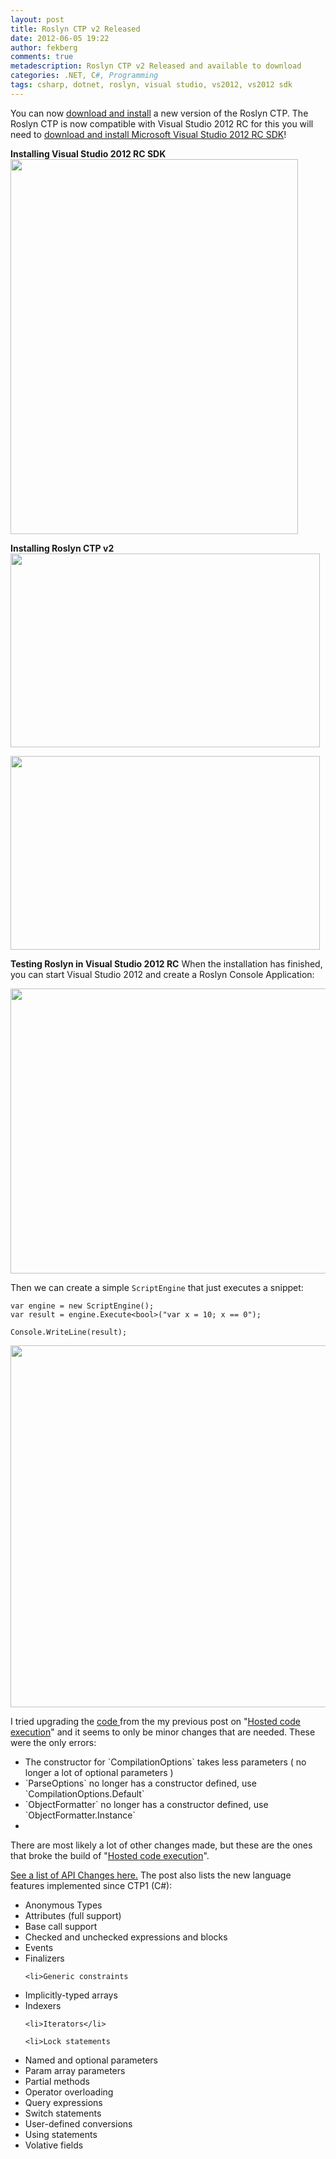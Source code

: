 ```yaml
---
layout: post
title: Roslyn CTP v2 Released
date: 2012-06-05 19:22
author: fekberg
comments: true
metadescription: Roslyn CTP v2 Released and available to download
categories: .NET, C#, Programming
tags: csharp, dotnet, roslyn, visual studio, vs2012, vs2012 sdk
---
```

You can now <a href="http://www.microsoft.com/en-us/download/details.aspx?id=27746">download and install</a> a new version of the Roslyn CTP. The Roslyn CTP is now compatible with Visual Studio 2012 RC for this you will need to <a href="http://www.microsoft.com/en-us/download/details.aspx?id=29930">download and install Microsoft Visual Studio 2012 RC SDK</a>!<!--excerpt-->

<strong>Installing Visual Studio 2012 RC SDK</strong>
<a href="http://cdn.filipekberg.se/fekberg-blog/wp-content/uploads/2012/06/1.png"><img src="http://cdn.filipekberg.se/fekberg-blog/wp-content/uploads/2012/06/1.png" alt="" title="Installing Visual Studio 2012 RC SDK" width="460" height="600" class="aligncenter size-full wp-image-862" /></a>

<strong>Installing Roslyn CTP v2</strong>
<a href="http://cdn.filipekberg.se/fekberg-blog/wp-content/uploads/2012/06/2.png"><img src="http://cdn.filipekberg.se/fekberg-blog/wp-content/uploads/2012/06/2.png" alt="" title="Installing Roslyn CTP v2" width="495" height="310" class="aligncenter size-full wp-image-863" /></a>

<a href="http://cdn.filipekberg.se/fekberg-blog/wp-content/uploads/2012/06/21.png"><img src="http://cdn.filipekberg.se/fekberg-blog/wp-content/uploads/2012/06/21.png" alt="" title="Installation of Roslyn CTP v2 complete" width="495" height="310" class="aligncenter size-full wp-image-864" /></a>

<strong>Testing Roslyn in Visual Studio 2012 RC</strong>
When the installation has finished, you can start Visual Studio 2012 and create a Roslyn Console Application:

<a href="http://cdn.filipekberg.se/fekberg-blog/wp-content/uploads/2012/06/3.png"><img src="http://cdn.filipekberg.se/fekberg-blog/wp-content/uploads/2012/06/3.png" alt="" title="Creating a Roslyn Console Application" width="800" height="456" class="aligncenter size-full wp-image-865" /></a>

Then we can create a simple `ScriptEngine` that just executes a snippet:

	var engine = new ScriptEngine();
	var result = engine.Execute<bool>("var x = 10; x == 0");

	Console.WriteLine(result);

<a href="http://cdn.filipekberg.se/fekberg-blog/wp-content/uploads/2012/06/4.png"><img src="http://cdn.filipekberg.se/fekberg-blog/wp-content/uploads/2012/06/4.png" alt="" title="Executing a code snippet with Roslyn" width="864" height="579" class="aligncenter size-full wp-image-867" /></a>

I tried upgrading the <a href="https://github.com/fekberg/Roslyn-Hosted-Execution">code </a>from the my previous post on "<a href="http://cdn.filipekberg.se/2011/12/08/hosted-execution-of-smaller-code-snippets-with-roslyn/">Hosted code execution</a>" and it seems to only be minor changes that are needed. These were the only errors:

<ul>
	<li>The constructor for `CompilationOptions` takes less parameters ( no longer a lot of optional parameters )</li>
	<li>`ParseOptions` no longer has a constructor defined, use `CompilationOptions.Default`</li>
	<li>`ObjectFormatter` no longer has a constructor defined, use `ObjectFormatter.Instance`<li></ul>

There are most likely a lot of other changes made, but these are the ones that broke the build of "<a href="http://cdn.filipekberg.se/2011/12/08/hosted-execution-of-smaller-code-snippets-with-roslyn/">Hosted code execution</a>".

<a href="http://social.msdn.microsoft.com/Forums/en-US/roslyn/thread/2341e1f5-ce2e-48ff-93d6-bdd1bdbabd81">See a list of API Changes here.</a> The post also lists the new language features implemented since CTP1 (C#):

<ul>
	<li>Anonymous Types
</li>
	<li>Attributes (full support)
</li>
	<li>Base call support
</li>
	<li>Checked and unchecked expressions and blocks
</li>
	<li>Events
</li>
	<li>Finalizers</li>

	<li>Generic constraints
</li>
	<li>Implicitly-typed arrays
</li>
	<li>Indexers</li>

	<li>Iterators</li>

	<li>Lock statements
</li>
	<li>Named and optional parameters
</li>
	<li>Param array parameters
</li>
	<li>Partial methods
</li>
	<li>Operator overloading
</li>
	<li>Query expressions
</li>
	<li>Switch statements
</li>
	<li>User-defined conversions
</li>
	<li>Using statements
</li>
	<li>Volative fields</li>
</ul>